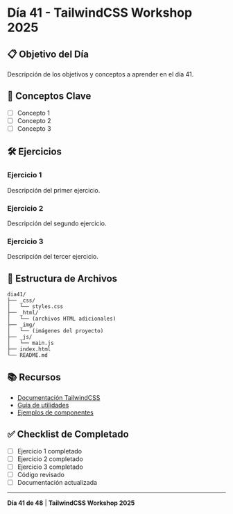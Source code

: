 # Día 41 - TailwindCSS Workshop 2025

## 📋 Objetivo del Día

Descripción de los objetivos y conceptos a aprender en el día 41.

## 🎯 Conceptos Clave

- [ ] Concepto 1
- [ ] Concepto 2  
- [ ] Concepto 3

## 🛠️ Ejercicios

### Ejercicio 1
Descripción del primer ejercicio.

### Ejercicio 2
Descripción del segundo ejercicio.

### Ejercicio 3
Descripción del tercer ejercicio.

## 📁 Estructura de Archivos

```
dia41/
├── _css/
│   └── styles.css
├── _html/
│   └── (archivos HTML adicionales)
├── _img/
│   └── (imágenes del proyecto)
├── _js/
│   └── main.js
├── index.html
└── README.md
```

## 📚 Recursos

- [Documentación TailwindCSS](https://tailwindcss.com/docs)
- [Guía de utilidades](https://tailwindcss.com/docs/utility-first)
- [Ejemplos de componentes](https://tailwindui.com/components)

## ✅ Checklist de Completado

- [ ] Ejercicio 1 completado
- [ ] Ejercicio 2 completado
- [ ] Ejercicio 3 completado
- [ ] Código revisado
- [ ] Documentación actualizada

---

**Día 41 de 48** | **TailwindCSS Workshop 2025**
